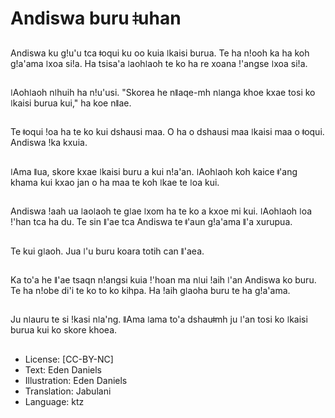 # Andiswa buru ǂuhan

##
Andiswa ku gǃu'u tca ǂoqui ku oo kuia ǀkaisi burua. Te ha nǃooh ka ha koh gǃa'ama ǀxoa siǃa. Ha tsisa'a ǀaohǀaoh te ko ha re xoana ǃ'angse ǀxoa siǃa.

##
ǀAohǀaoh nǀhuih ha nǃu'usi. "Skorea he nǁaqe-mh nǀanga khoe kxae tosi ko ǀkaisi burua kui," ha koe nǁae.

##
Te ǂoqui ǃoa ha te ko kui dshausi maa. O ha o dshausi maa ǀkaisi maa o ǂoqui. Andiswa ǃka kxuia.

##
ǀAma ǁua, skore kxae ǀkaisi buru a kui nǃa'an. ǀAohǀaoh koh kaice ǂ'ang khama kui kxao jan o ha maa te koh ǀkae te ǀoa kui.

##
Andiswa ǃaah ua ǀaoǀaoh te gǀae ǀxom ha te ko a kxoe mi kui. ǀAohǀaoh ǀoa ǃ'han tca ha du. Te sin ǁ'ae tca Andiswa te ǂ'aun gǃa'ama ǁ'a xurupua.

##
Te kui gǀaoh. Jua ǀ'u buru koara totih can ǁ'aea.

##
Ka to'a he ǁ'ae tsaqn nǃangsi kuia ǃ'hoan ma nǀui ǃaih ǀ'an Andiswa ko buru. Te ha nǃobe di'i te ko to ko kihpa. Ha ǃaih gǀaoha buru te ha gǃa'ama.

##
Ju nǀauru te si ǃkasi nǀa'ng. ǁAma ǀama to'a dshauǂmh ju ǀ'an tosi ko ǀkaisi burua kui ko skore khoea.

##
* License: [CC-BY-NC]
* Text: Eden Daniels
* Illustration: Eden Daniels
* Translation: Jabulani
* Language: ktz
